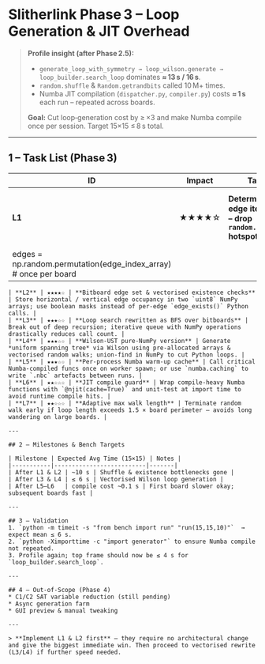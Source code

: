 # Slitherlink Phase 3 – Loop Generation & JIT Overhead

> **Profile insight (after Phase 2.5):**
>
> - `generate_loop_with_symmetry → loop_wilson.generate → loop_builder.search_loop` dominates **≈ 13 s / 16 s**.
> - `random.shuffle` & `Random.getrandbits` called 10 M+ times.
> - Numba JIT compilation (`dispatcher.py`, `compiler.py`) costs **≈ 1 s** each run – repeated across boards.
>
> **Goal:** Cut loop‑generation cost by ≥ ×3 and make Numba compile once per session. Target 15×15 ≤ 8 s total.

---

## 1 – Task List (Phase 3)

| ID                                                               | Impact | Task                                                             | Implementation Hints                                                                          |
| ---------------------------------------------------------------- | ------ | ---------------------------------------------------------------- | --------------------------------------------------------------------------------------------- |
| **L1**                                                           | ★★★★☆  | **Deterministic edge iteration – drop `random.shuffle` hotspot** | In `loop_builder.search_loop`, replace per‑step `random.shuffle(edges)` with:<br>\`\`\`python |
| edges = np.random.permutation(edge_index_array) # once per board |        |                                                                  |                                                                                               |

```<br>or reservoir sampling to avoid full shuffle each loop. |
| **L2** | ★★★★☆ | **Bitboard edge set & vectorised existence checks** | Store horizontal / vertical edge occupancy in two `uint8` NumPy arrays; use boolean masks instead of per‑edge `edge_exists()` Python calls. |
| **L3** | ★★★☆☆ | **Loop search rewritten as BFS over bitboards** | Break out of deep recursion; iterative queue with NumPy operations drastically reduces call count. |
| **L4** | ★★★☆☆ | **Wilson‑UST pure‑NumPy version** | Generate *uniform spanning tree* via Wilson using pre‑allocated arrays & vectorised random walks; union‑find in NumPy to cut Python loops. |
| **L5** | ★★★☆☆ | **Per‑process Numba warm‑up cache** | Call critical Numba‑compiled funcs once on worker spawn; or use `numba.caching` to write `.nbc` artefacts between runs. |
| **L6** | ★★☆☆☆ | **JIT compile guard** | Wrap compile‑heavy Numba functions with `@njit(cache=True)` and unit‑test at import time to avoid runtime compile hits. |
| **L7** | ★★☆☆☆ | **Adaptive max walk length** | Terminate random walk early if loop length exceeds 1.5 × board perimeter – avoids long wandering on large boards. |

---

## 2 – Milestones & Bench Targets

| Milestone | Expected Avg Time (15×15) | Notes |
|-----------|--------------------------|-------|
| After L1 & L2 | ~10 s | Shuffle & existence bottlenecks gone |
| After L3 & L4 | ≤ 6 s | Vectorised Wilson loop generation |
| After L5–L6   | compile cost ~0.1 s | First board slower okay; subsequent boards fast |

---

## 3 – Validation
1. `python -m timeit -s "from bench import run" "run(15,15,10)"`  → expect mean ≤ 6 s.
2. `python -Ximporttime -c "import generator"` to ensure Numba compile not repeated.
3. Profile again; top frame should now be ≤ 4 s for `loop_builder.search_loop`.

---

## 4 – Out‑of‑Scope (Phase 4)
* C1/C2 SAT variable reduction (still pending)
* Async generation farm
* GUI preview & manual tweaking

---

> **Implement L1 & L2 first** – they require no architectural change and give the biggest immediate win. Then proceed to vectorised rewrite (L3/L4) if further speed needed.

```
